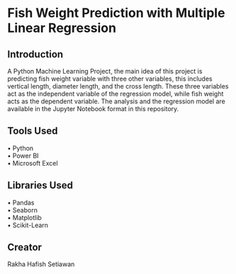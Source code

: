 # Fish Weight Prediction with Multiple Linear Regression


## Introduction
A Python Machine Learning Project, the main idea of this project is predicting fish weight variable with three other variables, this includes vertical length, diameter length, and the cross length. These three variables act as the independent variable of the regression model, while fish weight acts as the dependent variable. The analysis and the regression model are available in the Jupyter Notebook format in this repository.

## Tools Used
• Python <br>
• Power BI <br>
• Microsoft Excel <br>

## Libraries Used
• Pandas <br>
• Seaborn <br>
• Matplotlib <br>
• Scikit-Learn <br>

## Creator
Rakha Hafish Setiawan
